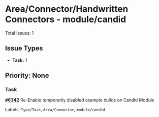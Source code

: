 # Area/Connector/Handwritten Connectors - module/candid

Total Issues: 1

## Issue Types

- **Task:** 1

## Priority: None

### Task

**[#6342](https://github.com/ballerina-platform/ballerina-library/issues/6342)** Re-Enable temporarily disabled example builds on Candid Module

Labels: `Type/Task`, `Area/Connector`, `module/candid`

